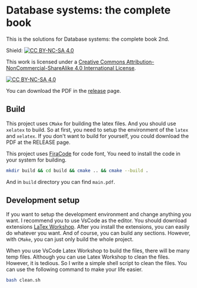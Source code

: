 # Database systems: the complete book

This is the solutions for Database systems: the complete book 2nd.

Shield: [![CC BY-NC-SA 4.0][cc-by-nc-sa-shield]][cc-by-nc-sa]

This work is licensed under a
[Creative Commons Attribution-NonCommercial-ShareAlike 4.0 International License][cc-by-nc-sa].

[![CC BY-NC-SA 4.0][cc-by-nc-sa-image]][cc-by-nc-sa]

[cc-by-nc-sa]: http://creativecommons.org/licenses/by-nc-sa/4.0/
[cc-by-nc-sa-image]: https://licensebuttons.net/l/by-nc-sa/4.0/88x31.png
[cc-by-nc-sa-shield]: https://img.shields.io/badge/License-CC%20BY--NC--SA%204.0-lightgrey.svg

You can download the PDF in the [release](https://github.com/shejialuo/database-systems-complete-book-solutions/releases) page.

## Build

This project uses `CMake` for building the latex files. And you should use `xelatex` to build.
So at first, you need to setup the environment of the `latex` and `xelatex`. If you don't want
to build for yourself, you could download the PDF at the RELEASE page.

This project uses [FiraCode](https://github.com/tonsky/FiraCode) for code font, You need to install the code in your system for building.

```sh
mkdir build && cd build && cmake .. && cmake --build .
```

And in `build` directory you can find `main.pdf`.

## Development setup

If you want to setup the development environment and change anything you want. I recommend you
to use VsCode as the editor. You should download extensions
[LaTex Workshop](https://marketplace.visualstudio.com/items?itemName=James-Yu.latex-workshop).
After you install the extensions, you can easily do whatever you want. And of course, you can
build any sections. However, with `CMake`, you can just only build the whole project.

When you use VsCode Latex Workshop to build the files, there will be many temp files. Although
you can use Latex Workshop to clean the files. However, it is tedious. So I write a simple
shell script to clean the files. You can use the following command to make your life easier.

```sh
bash clean.sh
```
